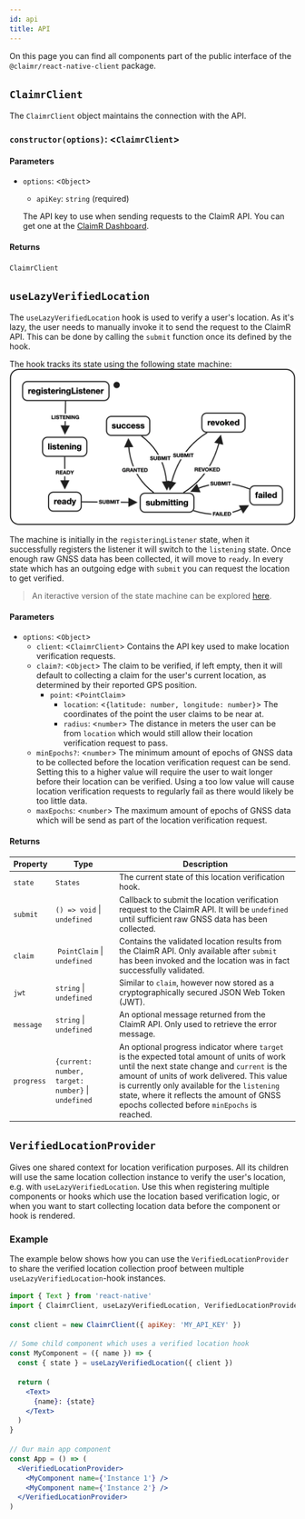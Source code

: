 ```yaml
---
id: api
title: API
---
```


On this page you can find all components part of the public interface of the `@claimr/react-native-client` package.

## `ClaimrClient`

The `ClaimrClient` object maintains the connection with the API.

### `constructor(options)`: <`ClaimrClient`>

#### Parameters

- `options`: <`Object`>

  - `apiKey`: `string` (required)

  The API key to use when sending requests to the ClaimR API.
  You can get one at the [ClaimR Dashboard](https://dashboard.claimr.tools).

#### Returns

`ClaimrClient`

## `useLazyVerifiedLocation`

The `useLazyVerifiedLocation` hook is used to verify a user's location.
As it's lazy, the user needs to manually invoke it to send the request to the ClaimR API.
This can be done by calling the `submit` function once its defined by the hook.

The hook tracks its state using the following state machine:
![State machine](../../static/img/react-native-state-machine.png)

The machine is initially in the `registeringListener` state, when it successfully registers the listener it will switch to the `listening` state.
Once enough raw GNSS data has been collected, it will move to `ready`.
In every state which has an outgoing edge with `submit` you can request the location to get verified.

> An iteractive version of the state machine can be explored [here](https://xstate.js.org/viz/?gist=2cccde93b8c36974fc5ebe6e4c147595).

#### Parameters

- `options`: <`Object`>
  - `client`: <`ClaimrClient`> Contains the API key used to make location verification requests.
  - `claim?`: <`Object`> The claim to be verified, if left empty, then it will default to collecting a claim for the user's current location, as determined by their reported GPS position.
    - `point`: <`PointClaim`>
      - `location`: <`{latitude: number, longitude: number}`> The coordinates of the point the user claims to be near at.
      - `radius`: <`number`> The distance in meters the user can be from `location` which would still allow their location verification request to pass.
  - `minEpochs?`: <`number`> The minimum amount of epochs of GNSS data to be collected before the location verification request can be send. Setting this to a higher value will require the user to wait longer before their location can be verified. Using a too low value will cause location verification requests to regularly fail as there would likely be too little data.
  - `maxEpochs`: <`number`> The maximum amount of epochs of GNSS data which will be send as part of the location verification request.

#### Returns

| Property   | Type                                               | Description                                                                                                                                                                                                                                                                                                                            |
| ---------- | -------------------------------------------------- | -------------------------------------------------------------------------------------------------------------------------------------------------------------------------------------------------------------------------------------------------------------------------------------------------------------------------------------- |
| `state`    | `States`                                           | The current state of this location verification hook.                                                                                                                                                                                                                                                                                  |
| `submit`   | `() => void` \| `undefined`                        | Callback to submit the location verification request to the ClaimR API. It will be `undefined` until sufficient raw GNSS data has been collected.                                                                                                                                                                                      |
| `claim`    |  `PointClaim` \| `undefined`                       | Contains the validated location results from the ClaimR API. Only available after `submit` has been invoked and the location was in fact successfully validated.                                                                                                                                                                       |
| `jwt`      | `string` \| `undefined`                            | Similar to `claim`, however now stored as a cryptographically secured JSON Web Token (JWT).                                                                                                                                                                                                                                            |
| `message`  | `string` \| `undefined`                            | An optional message returned from the ClaimR API. Only used to retrieve the error message.                                                                                                                                                                                                                                             |
| `progress` | `{current: number, target: number}` \| `undefined` | An optional progress indicator where `target` is the expected total amount of units of work until the next state change and `current` is the amount of units of work delivered. This value is currently only available for the `listening` state, where it reflects the amount of GNSS epochs collected before `minEpochs` is reached. |

## `VerifiedLocationProvider`

Gives one shared context for location verification purposes.
All its children will use the same location collection instance to verify the user's location, e.g. with `useLazyVerifiedLocation`.
Use this when registering multiple components or hooks which use the location based verification logic, or when you want to start collecting location data before the component or hook is rendered.

### Example

The example below shows how you can use the `VerifiedLocationProvider` to share the verified location collection proof between multiple `useLazyVerifiedLocation`-hook instances.

```jsx
import { Text } from 'react-native'
import { ClaimrClient, useLazyVerifiedLocation, VerifiedLocationProvider } from '@claimr/react-native-client'

const client = new ClaimrClient({ apiKey: 'MY_API_KEY' })

// Some child component which uses a verified location hook
const MyComponent = ({ name }) => {
  const { state } = useLazyVerifiedLocation({ client })

  return (
    <Text>
      {name}: {state}
    </Text>
  )
}

// Our main app component
const App = () => (
  <VerifiedLocationProvider>
    <MyComponent name={'Instance 1'} />
    <MyComponent name={'Instance 2'} />
  </VerifiedLocationProvider>
)
```
